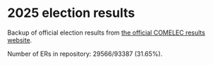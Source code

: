 # 2025 election results

Backup of official election results from [the official COMELEC results website](https://2025electionresults.comelec.gov.ph).







Number of ERs in repository: 29566/93387 (31.65%).
